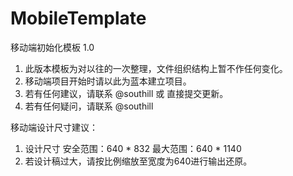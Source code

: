 MobileTemplate
==============

移动端初始化模板 1.0

1. 此版本模板为对以往的一次整理，文件组织结构上暂不作任何变化。
2. 移动端项目开始时请以此为蓝本建立项目。
3. 若有任何建议，请联系 @southill 或 直接提交更新。
4. 若有任何疑问，请联系 @southill



移动端设计尺寸建议：

1. 设计尺寸
   安全范围：640 * 832
   最大范围：640 * 1140
2. 若设计稿过大，请按比例缩放至宽度为640进行输出还原。

